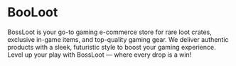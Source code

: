 # BooLoot
BossLoot is your go-to gaming e-commerce store for rare loot crates, exclusive in-game items, and top-quality gaming gear. We deliver authentic products with a sleek, futuristic style to boost your gaming experience. Level up your play with BossLoot — where every drop is a win!
